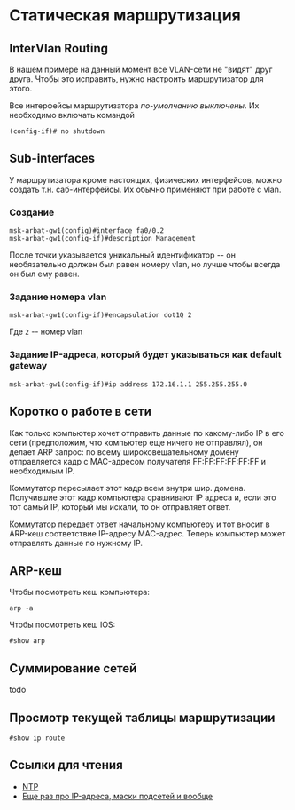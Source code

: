 # Статическая маршрутизация
## InterVlan Routing
В нашем примере на данный момент все VLAN-сети не "видят" друг друга. Чтобы это исправить, нужно настроить маршрутизатор для этого.

Все интерфейсы маршрутизатора *по-умолчанию выключены*. Их необходимо включать командой
```
(config-if)# no shutdown
```

## Sub-interfaces
У маршрутизатора кроме настоящих, физических интерфейсов, можно создать т.н. саб-интерфейсы. Их обычно применяют при работе с vlan.

### Создание
```
msk-arbat-gw1(config)#interface fa0/0.2
msk-arbat-gw1(config-if)#description Management
```

После точки указывается уникальный идентификатор -- он необязательно должен был равен номеру vlan, но лучше чтобы всегда он был ему равен.

### Задание номера vlan
```
msk-arbat-gw1(config-if)#encapsulation dot1Q 2
```

Где `2` -- номер vlan

### Задание IP-адреса, который будет указываться как default gateway
```
msk-arbat-gw1(config-if)#ip address 172.16.1.1 255.255.255.0
```

## Коротко о работе в сети
Как только компьютер хочет отправить данные по какому-либо IP в его сети (предположим, что компьютер еще ничего не отправлял), он делает ARP запрос: по всему широковещательному домену отправляется кадр с MAC-адресом получателя FF:FF:FF:FF:FF:FF и необходимым IP.

Коммутатор пересылает этот кадр всем внутри шир. домена. Получившие этот кадр компьютера сравнивают IP адреса и, если это тот самый IP, который мы искали, то он отправляет ответ.

Коммутатор передает ответ начальному компьютеру и тот вносит в ARP-кеш соответствие IP-адресу MAC-адрес. Теперь компьютер может отправлять данные по нужному IP.

## ARP-кеш
Чтобы посмотреть кеш компьютера:
```
arp -a
```

Чтобы посмотреть кеш IOS:
```
#show arp
```

## Суммирование сетей
todo

## Просмотр текущей таблицы маршрутизации
```
#show ip route
```

## Ссылки для чтения
* [NTP](http://ru.wikipedia.org/wiki/Ntp)
* [Еще раз про IP-адреса, маски подсетей и вообще](https://habr.com/post/129664/)
